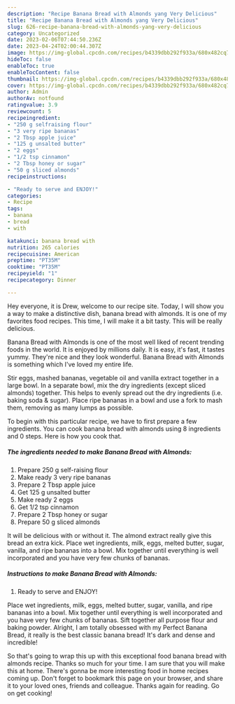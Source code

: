 ```yaml
---
description: "Recipe Banana Bread with Almonds yang Very Delicious"
title: "Recipe Banana Bread with Almonds yang Very Delicious"
slug: 626-recipe-banana-bread-with-almonds-yang-very-delicious
category: Uncategorized
date: 2023-02-06T07:44:50.236Z
date: 2023-04-24T02:00:44.307Z
image: https://img-global.cpcdn.com/recipes/b4339dbb292f933a/680x482cq70/banana-bread-with-almonds-recipe-main-photo.jpg
hideToc: false
enableToc: true
enableTocContent: false
thumbnail: https://img-global.cpcdn.com/recipes/b4339dbb292f933a/680x482cq70/banana-bread-with-almonds-recipe-main-photo.jpg
cover: https://img-global.cpcdn.com/recipes/b4339dbb292f933a/680x482cq70/banana-bread-with-almonds-recipe-main-photo.jpg
author: Admin
authorAv: notfound
ratingvalue: 3.9
reviewcount: 5
recipeingredient:
- "250 g selfraising flour"
- "3 very ripe bananas"
- "2 Tbsp apple juice"
- "125 g unsalted butter"
- "2 eggs"
- "1/2 tsp cinnamon"
- "2 Tbsp honey or sugar"
- "50 g sliced almonds"
recipeinstructions:

- "Ready to serve and ENJOY!"
categories:
- Recipe
tags:
- banana
- bread
- with

katakunci: banana bread with 
nutrition: 265 calories
recipecuisine: American
preptime: "PT35M"
cooktime: "PT35M"
recipeyield: "1"
recipecategory: Dinner

---
```



Hey everyone, it is Drew, welcome to our recipe site. Today, I will show you a way to make a distinctive dish, banana bread with almonds. It is one of my favorites food recipes. This time, I will make it a bit tasty. This will be really delicious.

Banana Bread with Almonds is one of the most well liked of recent trending foods in the world. It is enjoyed by millions daily. It is easy, it's fast, it tastes yummy. They're nice and they look wonderful. Banana Bread with Almonds is something which I've loved my entire life.

Stir eggs, mashed bananas, vegetable oil and vanilla extract together in a large bowl. In a separate bowl, mix the dry ingredients (except sliced almonds) together. This helps to evenly spread out the dry ingredients (i.e. baking soda &amp; sugar). Place ripe bananas in a bowl and use a fork to mash them, removing as many lumps as possible.


To begin with this particular recipe, we have to first prepare a few ingredients. You can cook banana bread with almonds using 8 ingredients and 0 steps. Here is how you cook that.

<!--inarticleads1-->

##### The ingredients needed to make Banana Bread with Almonds:

1. Prepare 250 g self-raising flour
1. Make ready 3 very ripe bananas
1. Prepare 2 Tbsp apple juice
1. Get 125 g unsalted butter
1. Make ready 2 eggs
1. Get 1/2 tsp cinnamon
1. Prepare 2 Tbsp honey or sugar
1. Prepare 50 g sliced almonds


It will be delicious with or without it. The almond extract really give this bread an extra kick. Place wet ingredients, milk, eggs, melted butter, sugar, vanilla, and ripe bananas into a bowl. Mix together until everything is well incorporated and you have very few chunks of bananas. 

<!--inarticleads2-->

##### Instructions to make Banana Bread with Almonds:


1. Ready to serve and ENJOY!

Place wet ingredients, milk, eggs, melted butter, sugar, vanilla, and ripe bananas into a bowl. Mix together until everything is well incorporated and you have very few chunks of bananas. Sift together all purpose flour and baking powder. Alright, I am totally obsessed with my Perfect Banana Bread, it really is the best classic banana bread! It&#39;s dark and dense and incredible! 

So that's going to wrap this up with this exceptional food banana bread with almonds recipe. Thanks so much for your time. I am sure that you will make this at home. There's gonna be more interesting food in home recipes coming up. Don't forget to bookmark this page on your browser, and share it to your loved ones, friends and colleague. Thanks again for reading. Go on get cooking!
